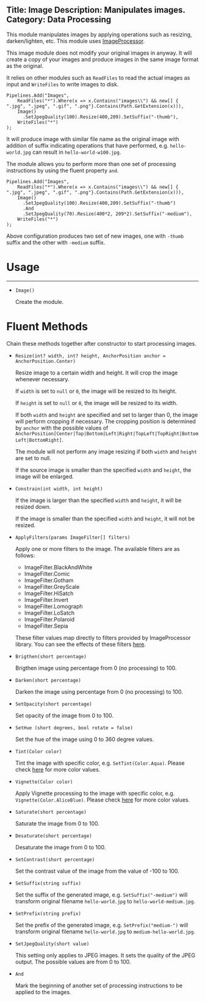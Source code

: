 Title: Image
Description: Manipulates images.
Category: Data Processing
---
This module manipulates images by applying operations such as resizing, darken/lighten, etc. This module uses [ImageProcessor](http://imageprocessor.org/).

This image module does not modify your original images in anyway. It will create a copy of your images and produce images in the same image format as the original.

It relies on other modules such as `ReadFiles` to read the actual images as input and `WriteFiles` to write images to disk.

```
Pipelines.Add("Images",
    ReadFiles("*").Where(x => x.Contains("images\\") && new[] { ".jpg", ".jpeg", ".gif", ".png"}.Contains(Path.GetExtension(x))),
    Image()
      .SetJpegQuality(100).Resize(400,209).SetSuffix("-thumb"),
    WriteFiles("*")
);
```

It will produce image with similar file name as the original image with addition of suffix indicating operations that have performed, e.g. `hello-world.jpg` can result in `hello-world-w100.jpg`.

The module allows you to perform more than one set of processing instructions by using the fluent property `and`.

```
Pipelines.Add("Images",
    ReadFiles("*").Where(x => x.Contains("images\\") && new[] { ".jpg", ".jpeg", ".gif", ".png"}.Contains(Path.GetExtension(x))),
    Image()
      .SetJpegQuality(100).Resize(400,209).SetSuffix("-thumb")
      .And
      .SetJpegQuality(70).Resize(400*2, 209*2).SetSuffix("-medium"),
    WriteFiles("*")
);
```

Above configuration produces two set of new images, one with `-thumb` suffix and the other with `-medium` suffix.

# Usage
---

  - `Image()`
  
    Create the module. 
    
    
# Fluent Methods

Chain these methods together after constructor to start processing images. 

  - `Resize(int? width, int? height, AnchorPosition anchor = AnchorPosition.Center)`
  
    Resize image to a certain width and height. It will crop the image whenever necessary.
    
    If `width` is set to `null` or `0`, the image will be resized to its height.
    
    If `height` is set to `null` or `0`,  the image will be resized to its width.
    
    If both `width` and `height` are specified and set to larger than 0, the image will perform cropping if necessary. The cropping position is determined by `anchor` with the possible values of `AnchorPosition[Center|Top|Bottom|Left|Right|TopLeft|TopRight|BottomLeft|BottomRight]`.
    
    The module will not perform any image resizing if both `width` and `height` are set to null.
    
    If the source image is smaller than the specified `width` and `height`, the image will be enlarged.
 
  - `Constrain(int width, int height)`
 
    If the image is larger than the specified `width` and `height`, it will be resized down.
    
    If the image is smaller than the specified `width` and `height`, it will not be resized. 

  - `ApplyFilters(params ImageFilter[] filters)`
    
    Apply one or more filters to the image. The available filters are as follows:
    
    - ImageFilter.BlackAndWhite
    - ImageFilter.Comic
    - ImageFilter.Gotham
    - ImageFilter.GreyScale
    - ImageFilter.HiSatch
    - ImageFilter.Invert
    - ImageFilter.Lomograph
    - ImageFilter.LoSatch
    - ImageFilter.Polaroid
    - ImageFilter.Sepia
    
    These filter values map directly to filters provided by ImageProcessor library. You can see the effects of these filters [here](http://imageprocessor.org/imageprocessor/imagefactory/filter/).

  - `Brigthen(short percentage)`
    
    Brigthen image using percentage from 0 (no processing) to 100.
    
  - `Darken(short percentage)`
  
    Darken the image using percentage from 0 (no processing) to 100.
    
  - `SetOpacity(short percentage)`
  
    Set opacity of the image from 0 to 100.
    
  - `SetHue (short degrees, bool rotate = false)`
  
    Set the hue of the image using 0 to 360 degree values. 
    
  - `Tint(Color color)`
  
    Tint the image with specific color, e.g. `SetTint(Color.Aqua)`. Please check [here](https://msdn.microsoft.com/en-us/library/system.drawing.color(v=vs.110).aspx) for more color values.
    
  - `Vignette(Color color)`
  
    Apply Vignette processing to the image with specific color, e.g. `Vignette(Color.AliceBlue)`. Please check [here](https://msdn.microsoft.com/en-us/library/system.drawing.color(v=vs.110).aspx) for more color values.
    
  - `Saturate(short percentage)`
  
    Saturate the image from 0 to 100.
    
  - `Desaturate(short percentage)`
  
    Desaturate the image from 0 to 100.
    
  - `SetContrast(short percentage)`
  
    Set the contrast value of the image from the value of -100 to 100.
    
  - `SetSuffix(string suffix)`
   
    Set the suffix of the generated image, e.g. `SetSuffix("-medium")` will transform original filename `hello-world.jpg` to `hello-world-medium.jpg`.
    
  - `SetPrefix(string prefix)`
  
    Set the prefix of the generated image, e.g. `SetPrefix("medium-")` will transform original filename `hello-world.jpg` to `medium-hello-world.jpg`.
    
  - `SetJpegQuality(short value)`
  
    This setting only applies to JPEG images. It sets the quality of the JPEG output. The possible values are from 0 to 100.
      
  - `And`
  
    Mark the beginning of another set of processing instructions to be applied to the images. 
